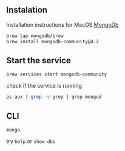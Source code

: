 
## Instalation

Installation instructions for MacOS [MongoDb](https://docs.mongodb.com/manual/tutorial/install-mongodb-on-os-x/#install)

```bash
brew tap mongodb/brew
brew install mongodb-community@4.2
```

## Start the service

```
brew services start mongodb-community
```

check if the service is running
```bash
ps aux | grep -v grep | grep mongod
```

## CLI

```
mongo
```

try `help` or `show dbs`
